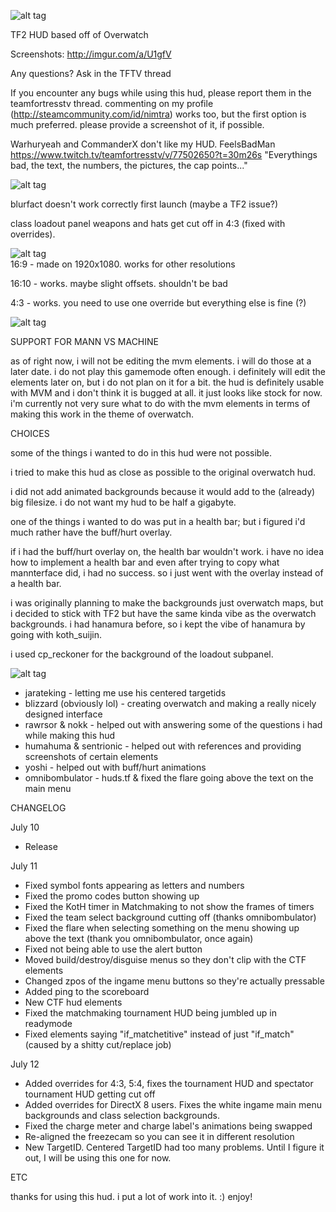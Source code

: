 ![alt tag](http://puu.sh/pXEfC/bd3aaad500.png)

TF2 HUD based off of Overwatch

Screenshots: http://imgur.com/a/U1gfV

Any questions? Ask in the TFTV thread

If you encounter any bugs while using this hud, please report them in the teamfortresstv thread. commenting on my profile (http://steamcommunity.com/id/nimtra) works too, but the first option is much preferred. please provide a screenshot of it, if possible.

Warhuryeah and CommanderX don't like my HUD. FeelsBadMan
https://www.twitch.tv/teamfortresstv/v/77502650?t=30m26s
"Everythings bad, the text, the numbers, the pictures, the cap points..."
	
![alt tag](http://puu.sh/pXEu9/8abb73eff0.png)	

blurfact doesn't work correctly first launch (maybe a TF2 issue?)
	
class loadout panel weapons and hats get cut off in 4:3 (fixed with overrides).

![alt tag](http://puu.sh/pXEqs/66fe92f9ee.png)	
16:9 - made on 1920x1080. works for other resolutions

16:10 - works. maybe slight offsets. shouldn't be bad

4:3 - works. you need to use one override but everything else is fine (?)

![alt tag](http://puu.sh/pXEp7/fec3bfbea3.png)	

SUPPORT FOR MANN VS MACHINE

as of right now, i will not be editing the mvm elements. i will do those at a later date. i do not play this gamemode often enough. i definitely will edit the elements later on, but i do not plan on it for a bit. the hud is definitely usable with MVM and i don't think it is bugged at all.  it just looks like stock for now. i'm currently not very sure what to do with the mvm elements in terms of making this work in the theme of overwatch.

CHOICES

some of the things i wanted to do in this hud were not possible.
	
i tried to make this hud as close as possible to the original overwatch hud.

i did not add animated backgrounds because it would add to the (already) big filesize. i do not want my hud to be half a gigabyte.

one of the things i wanted to do was put in a health bar; but i figured i'd much rather have the buff/hurt overlay.
	
if i had the buff/hurt overlay on, the health bar wouldn't work. i have no idea how to implement a health bar and even after trying to copy what mannterface did, i had no success. so i just went with the overlay instead of a health bar.
	
i was originally planning to make the backgrounds just overwatch maps, but i decided to stick with TF2 but have the same kinda vibe as the overwatch backgrounds. i had hanamura before, so i kept the vibe of hanamura by going with koth_suijin.
	
i used cp_reckoner for the background of the loadout subpanel.
	
![alt tag](http://puu.sh/pXEnu/977413608e.png)
 - jarateking - letting me use his centered targetids
 - blizzard (obviously lol) - creating overwatch and making a really nicely designed interface
 - rawrsor & nokk - helped out with answering some of the questions i had while making this hud
 - humahuma & sentrionic - helped out with references and providing screenshots of certain elements
 - yoshi - helped out with buff/hurt animations
 - omnibombulator - huds.tf & fixed the flare going above the text on the main menu		
 
CHANGELOG

July 10
- Release

July 11
- Fixed symbol fonts appearing as letters and numbers
- Fixed the promo codes button showing up
- Fixed the KotH timer in Matchmaking to not show the frames of timers
- Fixed the team select background cutting off (thanks omnibombulator)
- Fixed the flare when selecting something on the menu showing up above the text (thank you omnibombulator, once again)
- Fixed not being able to use the alert button
- Moved build/destroy/disguise menus so they don't clip with the CTF elements
- Changed zpos of the ingame menu buttons so they're actually pressable
- Added ping to the scoreboard
- New CTF hud elements
- Fixed the matchmaking tournament HUD being jumbled up in readymode
- Fixed elements saying "if_matchetitive" instead of just "if_match" (caused by a shitty cut/replace job)

July 12
- Added overrides for 4:3, 5:4, fixes the tournament HUD and spectator tournament HUD getting cut off
- Added overrides for DirectX 8 users. Fixes the white ingame main menu backgrounds and class selection backgrounds.
- Fixed the charge meter and charge label's animations being swapped
- Re-aligned the freezecam so you can see it in different resolution
- New TargetID. Centered TargetID had too many problems. Until I figure it out, I will be using this one for now.
	
ETC

thanks for using this hud. i put a lot of work into it. :) enjoy! 
